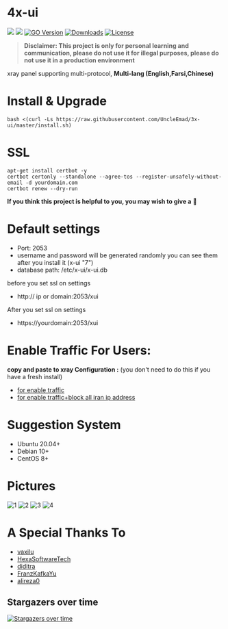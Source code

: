 # 4x-ui
![](https://img.shields.io/github/v/release/UncleEmad/3x-ui.svg)
![](https://img.shields.io/github/actions/workflow/status/UncleEmad/3x-ui/release.yml.svg)
[![GO Version](https://img.shields.io/github/go-mod/go-version/UncleEmad/3x-ui.svg)](https://img.shields.io/github/go-mod/go-version/UncleEmad/3x-ui)
[![Downloads](https://img.shields.io/github/downloads/UncleEmad/3x-ui/total.svg)](https://img.shields.io/github/downloads/UncleEmad/3x-ui/total)
[![License](https://img.shields.io/badge/license-GPL%20V3-blue.svg?longCache=true)](https://www.gnu.org/licenses/gpl-3.0.en.html)

> **Disclaimer: This project is only for personal learning and communication, please do not use it for illegal purposes, please do not use it in a production environment**

xray panel supporting multi-protocol, **Multi-lang (English,Farsi,Chinese)**

# Install & Upgrade

```
bash <(curl -Ls https://raw.githubusercontent.com/UncleEmad/3x-ui/master/install.sh)
```

# SSL
```
apt-get install certbot -y
certbot certonly --standalone --agree-tos --register-unsafely-without-email -d yourdomain.com
certbot renew --dry-run
```

**If you think this project is helpful to you, you may wish to give a** :star2: 

# Default settings

- Port: 2053
- username and password will be generated randomly you can see them after you install it (x-ui "7")
- database path: /etc/x-ui/x-ui.db

before you set ssl on settings
- http:// ip or domain:2053/xui

After you set ssl on settings 
- https://yourdomain:2053/xui

# Enable Traffic For Users:

**copy and paste to xray Configuration :** (you don't need to do this if you have a fresh install)
- [for enable traffic](https://raw.githubusercontent.com/UncleEmad/3x-ui/main/media/for%20enable%20traffic.txt)
- [for enable traffic+block all iran ip address](https://raw.githubusercontent.com/UncleEmad/3x-ui/main/media/for%20enable%20traffic%2Bblock%20all%20iran%20ip.txt)

# Suggestion System
- Ubuntu 20.04+
- Debian 10+
- CentOS 8+

# Pictures

![1](https://raw.githubusercontent.com/UncleEmad/3x-ui/main/media/1.png)
![2](https://raw.githubusercontent.com/UncleEmad/3x-ui/main/media/2.png)
![3](https://raw.githubusercontent.com/UncleEmad/3x-ui/main/media/3.png)
![4](https://raw.githubusercontent.com/UncleEmad/3x-ui/main/media/4.png)

# A Special Thanks To
- [vaxilu](https://github.com/vaxilu/)
- [HexaSoftwareTech](https://github.com/HexaSoftwareTech/)
- [diditra](https://github.com/diditra/)
- [FranzKafkaYu](https://github.com/FranzKafkaYu)
- [alireza0](https://github.com/alireza0/)


## Stargazers over time

[![Stargazers over time](https://starchart.cc/UncleEmad/3x-ui.svg)](https://starchart.cc/UncleEmad/3x-ui)
